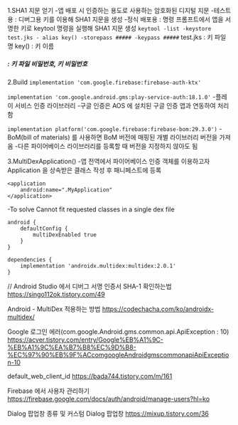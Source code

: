 1.SHA1 지문 얻기
-앱 배포 시 인증하는 용도로 사용하는 암호화된 디지털 지문
-테스트용 : 디버그용 키를 이용해 SHA1 지문을 생성
-정식 배포용 : 명령 프롬프트에서 앱을 서명한 키로 keytool 명령을 실행해 SHA1 지문 생성
`keytool -list -keystore test.jks - alias key() -storepass ##### -keypass #####`
test.jks : 키 파일명
key() : 키 이름
##### : 키 파일 비밀번호, 키 비밀번호

2.Build
`implementation 'com.google.firebase:firebase-auth-ktx'`

`implementation 'com.google.android.gms:play-service-auth:18.1.0'`
-플레이 서비스 인증 라이브러리
-구글 인증은 AOS 에 설치된 구글 인증 앱과 연동하여 처리함

`implementation platform('com.google.firebase:firebase-bom:29.3.0')`
-BoM(bill of materials) 를 사용하면 BoM 버전에 매핑된 개별 라이브러리 버전을 가져옴
-다른 파이어베이스 라이브러리를 등록할 때 버전을 지정하지 않아도 됨



3.MultiDexApplication()
-앱 전역에서 파이어베이스 인증 객체를 이용하고자 Application 을 상속받은 클래스 작성 후 패니페스트에 등록
```
<application
    android:name=".MyApplication"
</application>
```

-To solve Cannot fit requested classes in a single dex file
```
android {
    defaultConfig {
        multiDexEnabled true
    }
}

dependencies {
    implementation 'androidx.multidex:multidex:2.0.1'
}
```



//
Android Studio 에서 디버그 서명 인증서 SHA-1 확인하는법
https://singo112ok.tistory.com/49

Android - MultiDex 적용하는 방법
https://codechacha.com/ko/androidx-multidex/

Google 로그인 에러(com.google.Android.gms.common.api.ApiException : 10)
https://acver.tistory.com/entry/Google%EB%A1%9C-%EB%A1%9C%EA%B7%B8%EC%9D%B8-%EC%97%90%EB%9F%ACcomgoogleAndroidgmscommonapiApiException-10

default_web_client_id
https://bada744.tistory.com/m/161

Firebase 에서 사용자 관리하기
https://firebase.google.com/docs/auth/android/manage-users?hl=ko

Dialog 팝업창 종류 및 커스텀 Dialog 팝업창
https://mixup.tistory.com/36